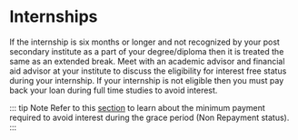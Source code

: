 # Internships

If the internship is six months or longer and not recognized by your post secondary institute as a part of your degree/diploma then it is treated the same as an extended break. Meet with an academic advisor and financial aid advisor at your institute to discuss the eligibility for interest free status during your internship. If your internship is not eligible then you must pay back your loan during full time studies to avoid interest. 

::: tip Note
Refer to this [section](/repayment/payOff.md) to learn about the minimum payment required to avoid interest during the grace period (Non Repayment status).
:::